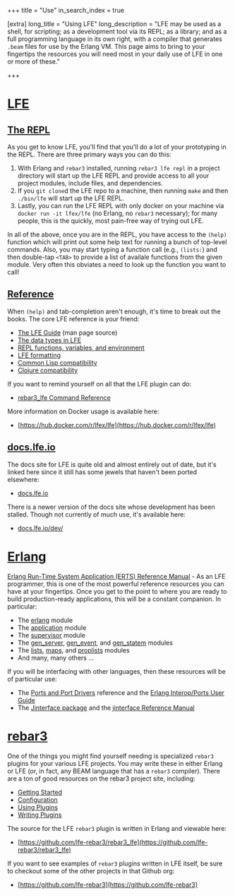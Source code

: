 +++
title = "Use"
in_search_index = true

[extra]
long_title = "Using LFE"
long_description = "LFE may be used as a shell, for scripting; as a development tool via its REPL; as a library; and as a full programming language in its own right, with a compiler that generates `.beam` files for use by the Erlang VM. This page aims to bring to your fingertips the resources you will need most in your daily use of LFE in one or more of these."

+++

# [LFE](#lfe)

## [The REPL](#the-repl)

As you get to know LFE, you'll find that you'll do a lot of your prototyping in the REPL. There are three primary ways you can do this:

1. With Erlang and `rebar3` installed, running `rebar3 lfe repl` in a project directory will start up the LFE REPL and provide access to all your project modules, include files, and dependencies.
1. If you `git clone`d the LFE repo to a machine, then running `make` and then `./bin/lfe` will start up the LFE REPL.
1. Lastly, you can run the LFE REPL with only docker on your machine via `docker run -it lfex/lfe` (no Erlang, no `rebar3` necessary); for many people, this is the quickly, most pain-free way of trying out LFE.

In all of the above, once you are in the REPL, you have access to the `(help)` function which will print out some help text for running a bunch of top-level commands. Also, you may start typing a function call (e.g., `(lists:`) and then double-tap `<TAB>` to provide a list of availale functions from the given module. Very often this obviates a need to look up the function you want to call!

## [Reference](#reference)

When `(help)` and tab-completion aren't enough, it's time to break out the books. The core LFE reference is your friend:

* [The LFE Guide](https://github.com/rvirding/lfe/blob/develop/doc/src/lfe_guide.7.md) (man page source)
* [The data types in LFE](https://github.com/rvirding/lfe/blob/develop/doc/src/lfe_types.7.md)
* [REPL functions, variables, and environment](https://github.com/rvirding/lfe/blob/develop/doc/src/lfe.1.md)
* [LFE formatting](https://github.com/rvirding/lfe/blob/develop/doc/src/lfe_io.3.md)
* [Common Lisp compatibility](https://github.com/rvirding/lfe/blob/develop/doc/src/lfe_cl.3.md)
* [Clojure compatibility](https://github.com/rvirding/lfe/blob/develop/doc/src/lfe_clj.3.md)

If you want to remind yourself on all that the LFE plugin can do:
* [rebar3_lfe Command Reference](https://lfe.io/reference/lfe-rebar3/)

More information on Docker usage is available here:
* [https://hub.docker.com/r/lfex/lfe](https://hub.docker.com/r/lfex/lfe)

## [docs.lfe.io](#docs-lfe-io)

The docs site for LFE is quite old and almost entirely out of date, but it's linked here since it still has some jewels that haven't been ported elsewhere:
* [docs.lfe.io](htt[://docs.lfe.io])

There is a newer version of the docs site whose development has been stalled. Though not currently of much use, it's available here:
* [docs.lfe.io/dev/](http://docs.lfe.io/dev/index.html)

# [Erlang](#erlang)

[Erlang Run-Time System Application (ERTS) Reference Manual](http://erlang.org/doc/apps/erts/index.html) - As an LFE programmer, this is one of the most powerful reference resources you can have at your fingertips. Once you get to the point to where you are ready to build production-ready applications, this will be a constant companion. In particular:

* The [erlang](http://erlang.org/doc/man/erlang.html) module
* The [application](http://erlang.org/doc/man/application.html) module
* The [supervisor](http://erlang.org/doc/man/supervisor.html) module
* The [gen_server](http://erlang.org/doc/man/gen_server.html), [gen_event](http://erlang.org/doc/man/gen_event.html), and [gen_statem](http://erlang.org/doc/man/gen_statem.html) modules
* The [lists](http://erlang.org/doc/man/lists.html), [maps](http://erlang.org/doc/man/maps.html), and [proplists](http://erlang.org/doc/man/proplists.html) modules
* And many, many others ...

If you will be interfacing with other languages, then these resources will be of particular use:

* The [Ports and Port Drivers](https://erlang.org/doc/reference_manual/ports.html) reference and the [Erlang Interop/Ports User Guide](http://erlang.org/doc/tutorial/c_port.html)
* The [Jinterface package](http://erlang.org/doc/apps/jinterface/jinterface_users_guide.html) and the [jinterface Reference Manual](http://erlang.org/doc/apps/jinterface/index.html)

# [rebar3](#rebar3)

One of the things you might find yourself needing is specialized `rebar3` plugins for your various LFE projects. You may write these in either Erlang or LFE (or, in fact, any BEAM language that has a `rebar3` compiler). There are a ton of good resources on the rebar3 project site, including:
* [Getting Started](https://www.rebar3.org/docs/getting-started)
* [Configuration](https://www.rebar3.org/docs/configuration)
* [Using Plugins](https://www.rebar3.org/docs/using-available-plugins)
* [Writing Plugins](https://www.rebar3.org/docs/plugins)

The source for the LFE `rebar3` plugin is written in Erlang and viewable here:
* [https://github.com/lfe-rebar3/rebar3_lfe](https://github.com/lfe-rebar3/rebar3_lfe)

If you want to see examples of `rebar3` plugins written in LFE itself, be sure to checkout some of the other projects in that Github org:
* [https://github.com/lfe-rebar3](https://github.com/lfe-rebar3)
